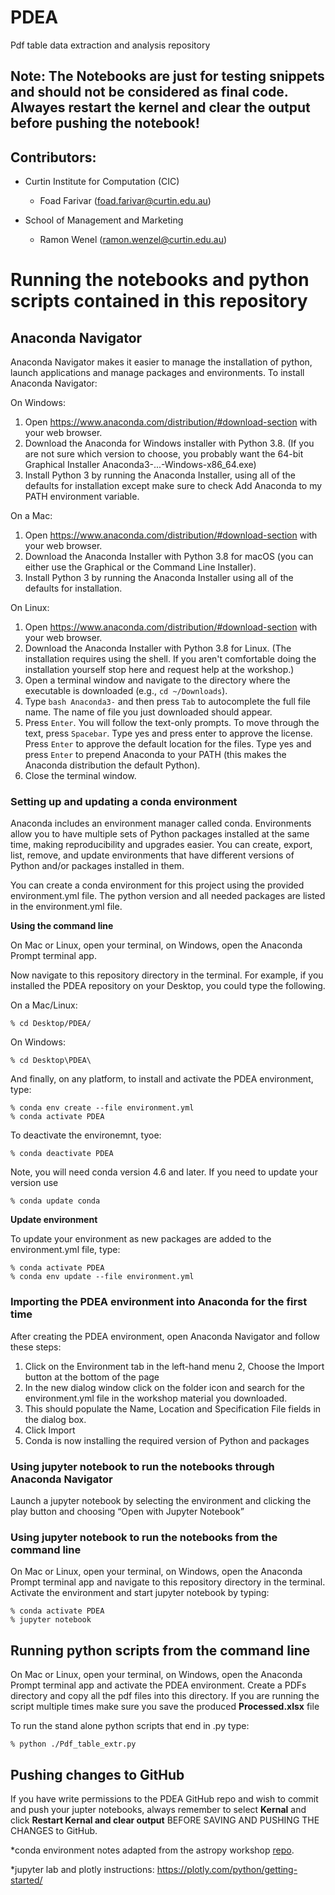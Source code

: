 # PDEA
Pdf table data extraction and analysis repository

## Note: The Notebooks are just for testing snippets and should not be considered as final code. Alwayes restart the kernel and clear the output before pushing the notebook! 

## Contributors:
* Curtin Institute for Computation (CIC)
  * Foad Farivar (foad.farivar@curtin.edu.au)
 
* School of Management and Marketing 
  * Ramon Wenel (ramon.wenzel@curtin.edu.au)

# Running the notebooks and python scripts contained in this repository
## Anaconda Navigator
Anaconda Navigator makes it easier to manage the installation of python, launch applications and manage packages and environments. To install Anaconda Navigator:

On Windows:
1. Open https://www.anaconda.com/distribution/#download-section with your web browser.
2. Download the Anaconda for Windows installer with Python 3.8. (If you are not sure which version to choose, you probably want the 64-bit Graphical Installer Anaconda3-...-Windows-x86_64.exe)
3. Install Python 3 by running the Anaconda Installer, using all of the defaults for installation except make sure to check Add Anaconda to my PATH environment variable.

On a Mac:
1. Open https://www.anaconda.com/distribution/#download-section with your web browser.
2. Download the Anaconda Installer with Python 3.8 for macOS (you can either use the Graphical or the Command Line Installer).
3. Install Python 3 by running the Anaconda Installer using all of the defaults for installation.

On Linux:
1. Open https://www.anaconda.com/distribution/#download-section with your web browser.
2. Download the Anaconda Installer with Python 3.8 for Linux.
(The installation requires using the shell. If you aren't comfortable doing the installation yourself stop here and request help at the workshop.)
3. Open a terminal window and navigate to the directory where the executable is downloaded (e.g., `cd ~/Downloads`).
4. Type
```bash Anaconda3-```
and then press ```Tab``` to autocomplete the full file name. The name of file you just downloaded should appear.
5. Press ```Enter```. You will follow the text-only prompts. To move through the text, press ```Spacebar```. Type yes and press enter to approve the license. Press ```Enter``` to approve the default location for the files. Type yes and press ```Enter``` to prepend Anaconda to your PATH (this makes the Anaconda distribution the default Python).
6. Close the terminal window.

### Setting up and updating a conda environment

Anaconda includes an environment manager called conda. Environments allow you to have multiple sets of Python packages installed at the same time, making reproducibility and upgrades easier. You can create, export, list, remove, and update environments that have different versions of Python and/or packages installed in them.

You can create a conda environment for this project using the provided environment.yml file. The python version and all needed packages are listed in the environment.yml file.

**Using the command line**

On Mac or Linux, open your terminal, on Windows, open the Anaconda Prompt terminal app.

Now navigate to this repository directory in the terminal. For example, if you installed the PDEA repository on your Desktop, you could type the following.

On a Mac/Linux:
```
% cd Desktop/PDEA/
```
On Windows:
```
% cd Desktop\PDEA\
```
And finally, on any platform, to install and activate the PDEA environment, type:
```
% conda env create --file environment.yml
% conda activate PDEA
```
To deactivate the environemnt, tyoe:
```
% conda deactivate PDEA
```

Note, you will need conda version 4.6 and later. If you need to update your version use 
```
% conda update conda
```

**Update environment**

To update your environment as new packages are added to the environment.yml file, type:
```
% conda activate PDEA
% conda env update --file environment.yml
```

### Importing the PDEA environment into Anaconda for the first time
After creating the PDEA environment, open Anaconda Navigator and follow these steps:

1. Click on the Environment tab in the left-hand menu
2, Choose the Import button at the bottom of the page
3. In the new dialog window click on the folder icon and search for the environment.yml file in the workshop material you downloaded.
4. This should populate the Name, Location and Specification File fields in the dialog box.
5. Click Import 
6. Conda is now installing the required version of Python and packages

### Using jupyter notebook to run the notebooks through Anaconda Navigator
Launch a jupyter notebook by selecting the environment and clicking the play button and choosing “Open with Jupyter Notebook”

### Using jupyter notebook to run the notebooks from the command line
On Mac or Linux, open your terminal, on Windows, open the Anaconda Prompt terminal app and navigate to this repository directory in the terminal. Activate the environment and start jupyter notebook by typing:

```
% conda activate PDEA
% jupyter notebook
```

## Running python scripts from the command line
On Mac or Linux, open your terminal, on Windows, open the Anaconda Prompt terminal app and activate the PDEA environment.
Create a PDFs directory and copy all the pdf files into this directory. 
If you are running the script multiple times make sure you save the produced **Processed.xlsx** file

To run the stand alone python scripts that end in .py type:
```
% python ./Pdf_table_extr.py
```

## Pushing changes to GitHub
If you have write permissions to the PDEA GitHub repo and wish to commit and push your jupter notebooks, always remember to select **Kernal** and click **Restart Kernal and clear output** BEFORE SAVING AND PUSHING THE CHANGES to GitHub.


*conda environment notes adapted from the astropy workshop [repo](https://github.com/astropy/astropy-workshop).

*jupyter lab and plotly instructions: https://plotly.com/python/getting-started/
